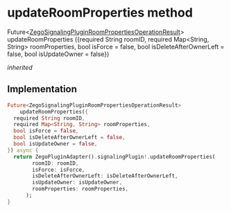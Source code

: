 


# updateRoomProperties method








Future&lt;[ZegoSignalingPluginRoomPropertiesOperationResult](../../zego_uikit_prebuilt_live_audio_room/ZegoSignalingPluginRoomPropertiesOperationResult-class.md)> updateRoomProperties
({required String roomID, required Map&lt;String, String> roomProperties, bool isForce = false, bool isDeleteAfterOwnerLeft = false, bool isUpdateOwner = false})

_<span class="feature">inherited</span>_






## Implementation

```dart
Future<ZegoSignalingPluginRoomPropertiesOperationResult>
    updateRoomProperties({
  required String roomID,
  required Map<String, String> roomProperties,
  bool isForce = false,
  bool isDeleteAfterOwnerLeft = false,
  bool isUpdateOwner = false,
}) async {
  return ZegoPluginAdapter().signalingPlugin!.updateRoomProperties(
        roomID: roomID,
        isForce: isForce,
        isDeleteAfterOwnerLeft: isDeleteAfterOwnerLeft,
        isUpdateOwner: isUpdateOwner,
        roomProperties: roomProperties,
      );
}
```







